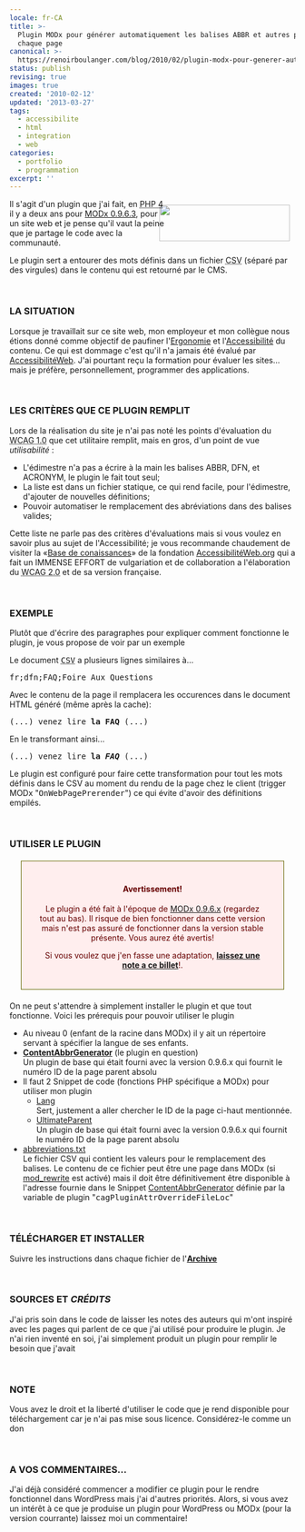 ```yaml
---
locale: fr-CA
title: >-
  Plugin MODx pour générer automatiquement les balises ABBR et autres pour
  chaque page
canonical: >-
  https://renoirboulanger.com/blog/2010/02/plugin-modx-pour-generer-automatiquement-les-balises-abbr-et-autres-pour-chaque-page/
status: publish
revising: true
images: true
created: '2010-02-12'
updated: '2013-03-27'
tags:
  - accessibilite
  - html
  - integration
  - web
categories:
  - portfolio
  - programmation
excerpt: ''
---
```


<div style="width:230px;float:right;"><img src="http://renoirboulanger.com/wp-content/uploads/2010/01/modx_logo.png" alt="" title="MODx" width="230" height="64" style="border:none;float:right;margin-top:10px;margin-right:10px;" /></div>
<p>Il s'agit d'un plugin que j'ai fait, en <abbr title="PHP Hypertext Pre-Processor Languagte version 4." lang="en">PHP 4</abbr> il y a deux ans pour <a href="http://modxcms.com/download/">MODx 0.9.6.3</a>, pour un site web et je pense qu'il vaut la peine que je partage le code avec la communauté.</p>

<p>Le plugin sert a entourer des mots définis dans un fichier <abbr title="Coma Separated Values." lang="en">CSV</abbr> (séparé par des virgules) dans le contenu qui est retourné par le CMS. </p>
<p>&nbsp;</p>

<h3>LA SITUATION</h3>
<p>Lorsque je travaillait sur ce site web, mon employeur et mon collègue nous étions donné comme objectif de paufiner l'<a href="http://www.google.ca/search?hl=fr&safe=off&client=firefox-a&rls=org.mozilla:en-US:official&hs=8Lp&defl=fr&q=define:Ergonomie&ei=6PF0S7SiDcH08QbV2tnzCQ&sa=X&oi=glossary_definition&ct=title&ved=0CAcQkAE">Ergonomie</a> et l'<a href="http://www.google.ca/search?hl=fr&safe=off&client=firefox-a&rls=org.mozilla:en-US:official&hs=GhU&defl=fr&q=define:Accessibilit%C3%A9&ei=A_J0S6LQBNDj8QaLp6z0CQ&sa=X&oi=glossary_definition&ct=title&ved=0CAcQkAE">Accessibilité</a> du contenu. Ce qui est dommage c'est qu'il n'a jamais été évalué par <a href="http://www.accessibiliteweb.com/">AccessibilitéWeb</a>. J'ai pourtant reçu la formation pour évaluer les sites... mais je préfère, personnellement, programmer des applications.</p>
<p>&nbsp;</p>
<!--more-->

<h3>LES CRITÈRES QUE CE PLUGIN REMPLIT</h3>
<p>Lors de la réalisation du site je n'ai pas noté les points d'évaluation du <abbr title="Web Content Accessibility Guidelines version 1." lang="en">WCAG 1.0</abbr> que cet utilitaire remplit, mais en gros, d'un point de vue <em>utilisabilité</em> :</p>
<ul>
	<li>L'édimestre n'a pas a écrire à la main les balises ABBR, DFN, et ACRONYM, le plugin le fait tout seul;</li>
	<li>La liste est dans un fichier statique, ce qui rend facile, pour l'édimestre, d'ajouter de nouvelles définitions;</li>
	<li>Pouvoir automatiser le remplacement des abréviations dans des balises valides;</li>
</ul>
<p>Cette liste ne parle pas des critères d'évaluations mais si vous voulez en savoir plus au sujet de l'Accessibilité; je vous recommande chaudement de visiter la «<a href="http://accessibiliteweb.org/bdc/directives/documents-reference/">Base de conaissances</a>» de la fondation <a href="http://accessibiliteweb.org/">AccessibilitéWeb.org</a> qui a fait un IMMENSE EFFORT de vulgariation et de collaboration a l'élaboration du <abbr title="Web Content Accessibility Guidelines version 2." lang="en">WCAG 2.0</abbr> et de sa version française.</p>
<p>&nbsp;</p>

<h3>EXEMPLE</h3>
<p>Plutôt que d'écrire des paragraphes pour expliquer comment fonctionne le plugin, je vous propose de voir par un exemple</p>

<p>Le document <tt><abbr title="Coma Separated Values." lang="en">CSV</abbr></tt> a plusieurs lignes similaires à...</p>
<pre lang="html">fr;dfn;FAQ;Foire Aux Questions</pre>
<p>Avec le contenu de la page il remplacera les occurences dans le document HTML généré (même après la cache):</p>
<pre lang="html">(...) venez lire <strong>la FAQ</strong> (...)</pre>
<p>En le transformant ainsi...</p>
<pre lang="html">(...) venez lire <strong>la <dfn title="Foire Aux Questions">FAQ</dfn></strong> (...)</pre>
<p>Le plugin est configuré pour faire cette transformation pour tout les mots définis dans le CSV au moment du rendu de la page chez le client (trigger MODx "<tt>OnWebPagePrerender</tt>") ce qui évite d'avoir des définitions empilés.</p>
<p>&nbsp;</p>

<h3>UTILISER LE PLUGIN</h3>
<div style="background-color:#FFEEEE;border:1px solid #666600;color:#660000;margin:20px;padding:20px 30px;text-align:center;"><h4>Avertissement!<br />
</h4><p>Le plugin a été fait à l'époque de <a href="http://modxcms.com/download/">MODx 0.9.6.x</a> (regardez tout au bas). Il risque de bien fonctionner dans cette version mais n'est pas assuré de fonctionner dans la version stable présente. Vous aurez été avertis!</p>
<p>Si vous voulez que j'en fasse une adaptation, <a href="http://renoirboulanger.com/2010/02/plugin-modx-pour-generer-automatiquement-les-balises-abbr-et-autres-pour-chaque-page/#vote"><strong>laissez une note a ce billet</strong></a>!.</p></div>
<p>On ne peut s'attendre à simplement installer le plugin et que tout fonctionne. Voici les prérequis pour pouvoir utiliser le plugin</p>
<ul>
	<li>Au niveau 0 (enfant de la racine dans MODx) il y ait un répertoire servant à spécifier la langue de ses enfants.</li>
	<li><a href="http://renoirboulanger.com/wp-content/uploads/2010/02/ContentAbbrGenerator/ContentAbbrGenerator.txt"><strong>ContentAbbrGenerator</strong></a> (le plugin en question)<br />
Un plugin de base qui était fourni avec la version 0.9.6.x qui fournit le numéro ID de la page parent absolu</li>
	<li>Il faut 2 Snippet de code (fonctions PHP spécifique a MODx) pour utiliser mon plugin
<ul>
	<li><a href="http://renoirboulanger.com/wp-content/uploads/2010/02/ContentAbbrGenerator/Lang.txt">Lang</a><br />
Sert, justement a aller chercher le ID de la page ci-haut mentionnée.</li>
	<li><a href="http://renoirboulanger.com/wp-content/uploads/2010/02/ContentAbbrGenerator/UltimateParent.txt">UltimateParent</a><br />
Un plugin de base qui était fourni avec la version 0.9.6.x qui fournit le numéro ID de la page parent absolu</li>
</ul></li>
	<li><a href="http://renoirboulanger.com/wp-content/uploads/2010/02/ContentAbbrGenerator/abbreviations.txt">abbreviations.txt</a><br />
Le fichier CSV qui contient les valeurs pour le remplacement des balises. Le contenu de ce fichier peut être une page dans MODx (si <a href="http://httpd.apache.org/docs/2.0/mod/mod_rewrite.html">mod_rewrite</a> est activé) mais il doit être définitivement être disponible à l'adresse fournie dans le Snippet <a href="http://renoirboulanger.com/wp-content/uploads/2010/02/ContentAbbrGenerator/ContentAbbrGenerator.txt">ContentAbbrGenerator</a> définie par la variable de plugin "<tt>cagPluginAttrOverrideFileLoc</tt>"</li>
</ul>
<p>&nbsp;</p>

<h3>TÉLÉCHARGER ET INSTALLER</h3>
<p>Suivre les instructions dans chaque fichier de l'<strong><a href="http://renoirboulanger.com/wp-content/uploads/2010/02/ContentAbbrGenerator.tar.gz">Archive</a></strong></p>
<p>&nbsp;</p>

<h3>SOURCES ET  <em>CRÉDITS</em></h3>
<p>J'ai pris soin dans le code de laisser les notes des auteurs qui m'ont inspiré avec les pages qui parlent de ce que j'ai utilisé pour produire le plugin. Je n'ai rien inventé en soi, j'ai simplement produit un plugin pour remplir le besoin que j'avait</p>
<p>&nbsp;</p>

<h3>NOTE</h3>
<p>Vous avez le droit et la liberté d'utiliser le code que je rend disponible pour téléchargement car je n'ai pas mise sous licence. Considérez-le comme un don</p>
<p>&nbsp;</p>

<h3><a name="vote"></a>A VOS COMMENTAIRES...</h3>
<p>J'ai déjà considéré commencer a modifier ce plugin pour le rendre fonctionnel dans WordPress mais j'ai d'autres priorités. Alors, si vous avez un intérêt à ce que je produise un plugin pour WordPress ou MODx (pour la version courrante) laissez moi un commentaire!</p>